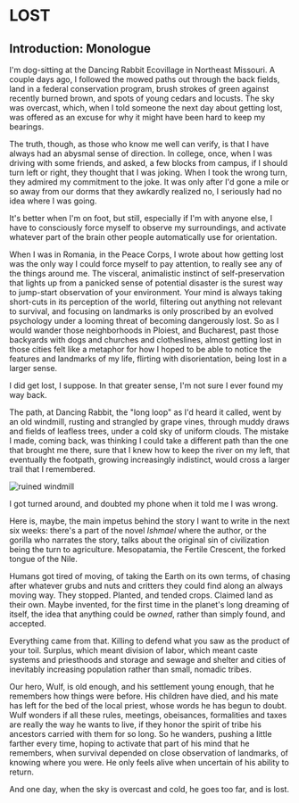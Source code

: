 # LOST

## Introduction: Monologue

I'm dog-sitting at the Dancing Rabbit Ecovillage in Northeast Missouri. A couple days ago, I followed the mowed paths out through the back fields, land in a federal conservation program, brush strokes of green against recently burned brown, and spots of young cedars and locusts. The sky was overcast, which, when I told someone the next day about getting lost, was offered as an excuse for why it might have been hard to keep my bearings.

The truth, though, as those who know me well can verify, is that I have always had an abysmal sense of direction. In college, once, when I was driving with some friends, and asked, a few blocks from campus, if I should turn left or right, they thought that I was joking. When I took the wrong turn, they admired my commitment to the joke. It was only after I'd gone a mile or so away from our dorms that they awkardly realized no, I seriously had no idea where I was going.

It's better when I'm on foot, but still, especially if I'm with anyone else, I have to consciously force myself to observe my surroundings, and activate whatever part of the brain other people automatically use for orientation.

When I was in Romania, in the Peace Corps, I wrote about how getting lost was the only way I could force myself to pay attention, to really see any of the things around me. The visceral, animalistic instinct of self-preservation that lights up from a panicked sense of potential disaster is the surest way to jump-start observation of your environment. Your mind is always taking short-cuts in its perception of the world, filtering out anything not relevant to survival, and focusing on landmarks is only proscribed by an evolved psychology under a looming threat of becoming dangerously lost. So as I would wander those neighborhoods in Ploiest, and Bucharest, past those backyards with dogs and churches and clotheslines, almost getting lost in those cities felt like a metaphor for how I hoped to be able to notice the features and landmarks of my life, flirting with disorientation, being lost in a larger sense.

I did get lost, I suppose. In that greater sense, I'm not sure I ever found my way back.

The path, at Dancing Rabbit, the "long loop" as I'd heard it called, went by an old windmill, rusting and strangled by grape vines, through muddy draws and fields of leafless trees, under a cold sky of uniform clouds. The mistake I made, coming back, was thinking I could take a different path than the one that brought me there, sure that I knew how to keep the river on my left, that eventually the footpath, growing increasingly indistinct, would cross a larger trail that I remembered.

![ruined windmill](/images/windmill.jpg)

I got turned around, and doubted my phone when it told me I was wrong.

Here is, maybe, the main impetus behind the story I want to write in the next six weeks: there's a part of the novel *Ishmael* where the author, or the gorilla who narrates the story, talks about the original sin of civilization being the turn to agriculture. Mesopatamia, the Fertile Crescent, the forked tongue of the Nile.

Humans got tired of moving, of taking the Earth on its own terms, of chasing after whatever grubs and nuts and critters they could find along an always moving way. They stopped. Planted, and tended crops. Claimed land as their own. Maybe invented, for the first time in the planet's long dreaming of itself, the idea that anything could be *owned*, rather than simply found, and accepted.

Everything came from that. Killing to defend what you saw as the product of your toil. Surplus, which meant division of labor, which meant caste systems and priesthoods and storage and sewage and shelter and cities of inevitably increasing population rather than small, nomadic tribes.

Our hero, Wulf, is old enough, and his settlement young enough, that he remembers how things were before. His children have died, and his mate has left for the bed of the local priest, whose words he has begun to doubt. Wulf wonders if all these rules, meetings, obeisances, formalities and taxes are really the way he wants to live, if they honor the spirit of tribe his ancestors carried with them for so long. So he wanders, pushing a little farther every time, hoping to activate that part of his mind that he remembers, when survival depended on close observation of landmarks, of knowing where you were. He only feels alive when uncertain of his ability to return.

And one day, when the sky is overcast and cold, he goes too far, and is lost.
